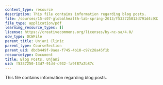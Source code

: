 ```yaml
---
content_type: resource
description: This file contains information regarding blog posts.
file: /courses/15-s07-globalhealth-lab-spring-2013/f533725013d791d4c932fa9f87a2b87c_MIT15_S07S13_blogpo_unj.pdf
file_type: application/pdf
learning_resource_types: []
license: https://creativecommons.org/licenses/by-nc-sa/4.0/
ocw_type: OCWFile
parent_title: Unjani Clinic
parent_type: CourseSection
parent_uid: dbdb449f-9aea-f745-4b10-c97c28a45f1b
resourcetype: Document
title: Blog Posts, Unjani
uid: f5337250-13d7-91d4-c932-fa9f87a2b87c
---
```

This file contains information regarding blog posts.